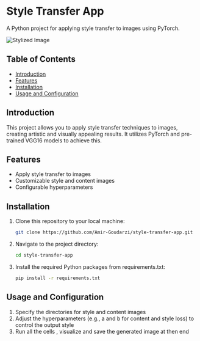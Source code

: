 # Style Transfer App

A Python project for applying style transfer to images using PyTorch.

![Stylized Image](./examples/generated2)

## Table of Contents

- [Introduction](#introduction)
- [Features](#features)
- [Installation](#installation)
- [Usage and Configuration](#Usage-and-Configuration)

## Introduction

This project allows you to apply style transfer techniques to images, creating artistic and visually appealing results. It utilizes PyTorch and pre-trained VGG16 models to achieve this.

## Features

- Apply style transfer to images
- Customizable style and content images
- Configurable hyperparameters

## Installation

1. Clone this repository to your local machine:
   ```bash
   git clone https://github.com/Amir-Goudarzi/style-transfer-app.git
2. Navigate to the project directory:
   ```bash
   cd style-transfer-app
3. Install the required Python packages from requirements.txt:
   ```bash
   pip install -r requirements.txt

## Usage and Configuration 

1. Specify the directories for style and content images
2. Adjust the hyperparameters (e.g., a and b for content and style loss) to control the output style
3. Run all the cells , visualize and save the generated image at then end
